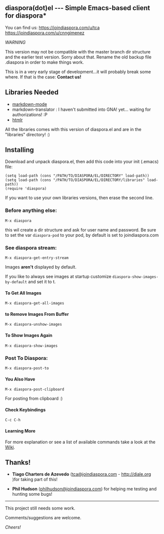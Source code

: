 ## diaspora(dot)el --- Simple Emacs-based client for diaspora*

You can find us: 
https://joindiaspora.com/u/tca
https://joindiaspora.com/u/cnngimenez

*WARNING*

This version may not be compatible with the master branch dir structure and the earlier test version. Sorry about that. Rename the old backup file .diaspora in order to make things work.

This is in a very early stage of development...it will probably break some where. If that is the case: **Contact us!**

## Libraries Needed

* [markdown-mode](http://jblevins.org/projects/markdown-mode/)
* markdown-translator : I haven't submitted into GNA! yet... waiting for authorizations! :P
* [htmlr](https://github.com/emacsmirror/htmlr/tree/)

All the libraries comes with this version of diaspora.el and are in the "libraries" directory! :)


## Installing

Download and unpack diaspora.el, then add this code into your init (.emacs) file:

    (setq load-path (cons "/PATH/TO/DIASPORA/EL/DIRECTORY" load-path))
	(setq load-path (cons "/PATH/TO/DIASPORA/EL/DIRECTORY/libraries" load-path))
	(require 'diaspora)

If you want to use your own libraries versions, then erase the second line.

### Before anything else:

    M-x diaspora
    
this wil create a dir structure and ask for user name and password. Be sure to set the var `diaspora-pod` to your pod, by default is set to joindiaspora.com

### See diaspora stream:

    M-x diaspora-get-entry-stream

Images **aren't** displayed by default.

If you like to always see images at startup customize `diaspora-show-images-by-default` and set it to t.

#### To Get All Images

	M-x diaspora-get-all-images
	
#### to Remove Images From Buffer 

    M-x diaspora-unshow-images

#### To Show Images Again

    M-x diaspora-show-images

### Post To Diaspora:

    M-x diaspora-post-to

#### You Also Have 

    M-x diaspora-post-clipboard

For posting from clipboard :)

#### Check Keybindings

    C-c C-h


#### Learning More

For more explanation or see a list of available commands take a look at the [Wiki](https://github.com/cnngimenez/diaspora.el/wiki).

## Thanks!

* **Tiago Charters de Azevedo** (tca@joindiaspora.com - http://diale.org )for taking part of this! 

* **Phil Hudson** (philhudson@joindiaspora.com) for helping me testing and hunting some bugs!


---

This project still needs some work.

Comments/suggestions are welcome.


*Cheers!*



